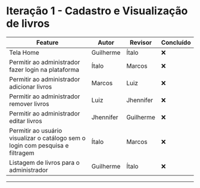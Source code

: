 # Iteração 1 - Cadastro e Visualização de livros

| Feature                                                                        | Autor     | Revisor   | Concluído |
| ------------------------------------------------------------------------------ | --------- | --------- | --------- |
| Tela Home                                                                      | Guilherme | Ítalo     | ❌        |
| Permitir ao administrador fazer login na plataforma                            | Ítalo     | Marcos    | ❌        |
| Permitir ao administrador adicionar livros                                     | Marcos    | Luiz      | ❌        |
| Permitir ao administrador remover livros                                       | Luiz      | Jhennifer | ❌        |
| Permitir ao administrador editar livros                                        | Jhennifer | Guilherme | ❌        |
| Permitir ao usuário visualizar o catálogo sem o login com pesquisa e filtragem | Ítalo     | Marcos    | ❌        |
| Listagem de livros para o administrador                                        | Guilherme | Ítalo     | ❌        |

---
